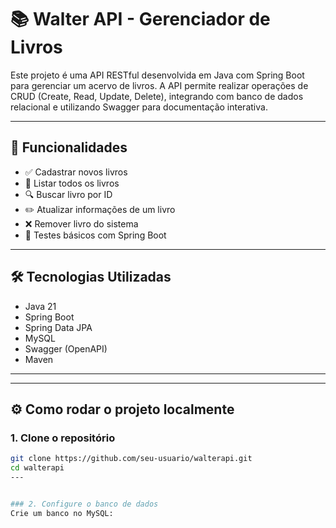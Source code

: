 # 📚 Walter API - Gerenciador de Livros

Este projeto é uma API RESTful desenvolvida em Java com Spring Boot para gerenciar um acervo de livros. A API permite realizar operações de CRUD (Create, Read, Update, Delete), integrando com banco de dados relacional e utilizando Swagger para documentação interativa.

---

## 🚀 Funcionalidades

- ✅ Cadastrar novos livros
- 📖 Listar todos os livros
- 🔍 Buscar livro por ID
- ✏️ Atualizar informações de um livro
- ❌ Remover livro do sistema
- 🧪 Testes básicos com Spring Boot

---

## 🛠️ Tecnologias Utilizadas

- Java 21
- Spring Boot
- Spring Data JPA
- MySQL
- Swagger (OpenAPI)
- Maven

---


---

## ⚙️ Como rodar o projeto localmente

### 1. Clone o repositório

```bash
git clone https://github.com/seu-usuario/walterapi.git
cd walterapi
---


### 2. Configure o banco de dados
Crie um banco no MySQL:
